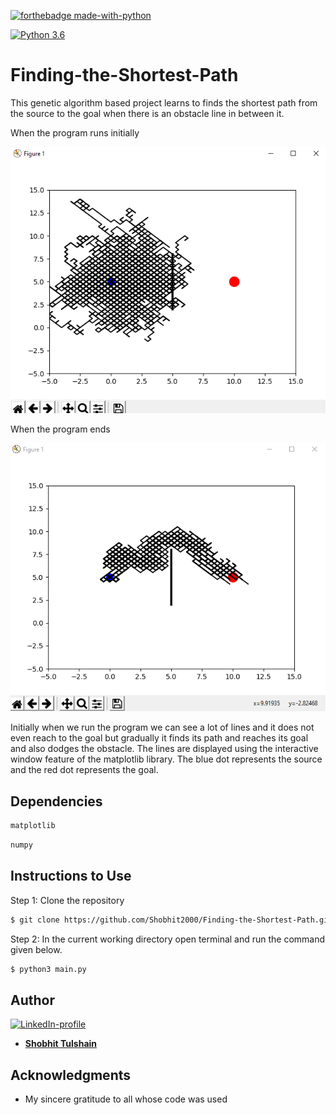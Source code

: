 [![forthebadge made-with-python](http://ForTheBadge.com/images/badges/made-with-python.svg)](https://www.python.org/)

[![Python 3.6](https://img.shields.io/badge/python-3.6-green.svg)](https://www.python.org/downloads/release/python-360/) 

# Finding-the-Shortest-Path
This genetic algorithm based project learns to finds the shortest path from the source to the goal when there is an obstacle line in between it. 

When the program runs initially

![](images/initial.png)

When the program ends

![](images/final.png)


Initially when we run the program we can see a lot of lines and it does not even reach to the goal but gradually it finds its path and reaches its goal and also dodges the obstacle. The lines are displayed using the interactive window feature of the matplotlib library. The blue dot represents the source and the red dot represents the goal.

## Dependencies
```bash
matplotlib
```
```bash
numpy
```

## Instructions to Use

Step 1: Clone the repository
```bash
$ git clone https://github.com/Shobhit2000/Finding-the-Shortest-Path.git
```
Step 2: In the current working directory open terminal and run the command given below.

```bash
$ python3 main.py
```


## Author
[![LinkedIn-profile](https://img.shields.io/badge/LinkedIn-Profile-teal.svg)](https://www.linkedin.com/in/shobhit-tulshain-a7562916b/)

* [**Shobhit Tulshain**](https://github.com/Shobhit2000)


## Acknowledgments

* My sincere gratitude to all whose code was used
